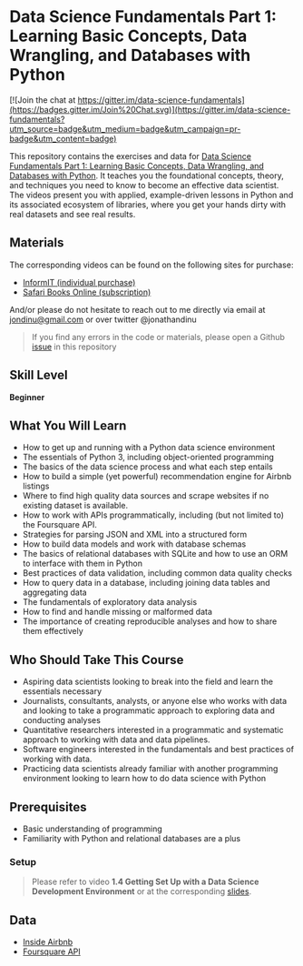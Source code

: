 # Data Science Fundamentals Part 1: Learning Basic Concepts, Data Wrangling, and Databases with Python

[![Join the chat at https://gitter.im/data-science-fundamentals](https://badges.gitter.im/Join%20Chat.svg)](https://gitter.im/data-science-fundamentals?utm_source=badge&utm_medium=badge&utm_campaign=pr-badge&utm_content=badge) 

<!-- [![Binder](http://mybinder.org/badge.svg)](http://mybinder.org/repo/hopelessoptimism/data-science-fundamentals)
 -->

This repository contains the exercises and data for [Data Science Fundamentals Part 1: Learning Basic Concepts, Data Wrangling, and Databases with Python](https://www.informit.com/store/data-science-fundamentals-part-1-complete-video-course-9780134660158). It teaches you the foundational concepts, theory, and techniques you need to know to become an effective data scientist. The videos present you with applied, example-driven lessons in Python and its associated ecosystem of libraries, where you get your hands dirty with real datasets and see real results.

## Materials

The corresponding videos can be found on the following sites for purchase:

* [InformIT (individual purchase)](https://www.informit.com/store/data-science-fundamentals-part-1-complete-video-course-9780134660158)
* [Safari Books Online (subscription)](https://www.safaribooksonline.com/library/view/data-science-fundamentals/9780134660141/)

And/or please do not hesitate to reach out to me directly via email at jondinu@gmail.com or over twitter @jonathandinu

> If you find any errors in the code or materials, please open a Github [issue](https://github.com/hopelessoptimism/data-science-fundamentals/issues) in this repository

## Skill Level

__Beginner__

## What You Will Learn

* How to get up and running with a Python data science environment
* The essentials of Python 3, including object-oriented programming
* The basics of the data science process and what each step entails
* How to build a simple (yet powerful) recommendation engine for Airbnb listings
* Where to find high quality data sources and scrape websites if no existing dataset is available.
* How to work with APIs programmatically, including (but not limited to) the Foursquare API.
* Strategies for parsing JSON and XML into a structured form
* How to build data models and work with database schemas
* The basics of relational databases with SQLite and how to use an ORM to interface with them in Python
* Best practices of data validation, including common data quality checks
* How to query data in a database, including joining data tables and aggregating data
* The fundamentals of exploratory data analysis
* How to find and handle missing or malformed data
* The importance of creating reproducible analyses and how to share them effectively

## Who Should Take This Course

* Aspiring data scientists looking to break into the field and learn the essentials necessary
* Journalists, consultants, analysts, or anyone else who works with data and looking to take a programmatic approach to exploring data and conducting analyses
* Quantitative researchers interested in a programmatic and systematic approach to working with data and data pipelines.
* Software engineers interested in the fundamentals and best practices of working with data.
* Practicing data scientists already familiar with another programming environment looking to learn how to do data science with Python

## Prerequisites

* Basic understanding of programming
* Familiarity with Python and relational databases are a plus

### Setup

> Please refer to video __1.4 Getting Set Up with a Data Science Development Environment__ or at the corresponding [slides](slides/lesson1_introduction_to_data_science.pdf).

## Data

* [Inside Airbnb](http://insideairbnb.com/get-the-data.html)
* [Foursquare API](https://developer.foursquare.com/)
